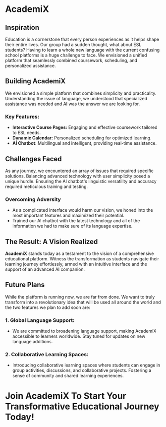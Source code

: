 # AcademiX

## **Inspiration**
Education is a cornerstone that every person experiences as it helps shape their entire lives. Our group had a sudden thought, what about ESL students? Having to learn a whole new language with the current confusing school platforms is a huge challenge to face. We envisioned a unified platform that seamlessly combined coursework, scheduling, and personalized assistance.

## **Building AcademiX**
We envisioned a simple platform that combines simplicity and practicality. Understanding the issue of language, we understood that specialized assistance was needed and AI was the answer we are looking for.

### **Key Features:**
- **Interactive Course Pages:** Engaging and effective coursework tailored to ESL needs.
- **Dynamic Calendar:** Personalized scheduling for optimized learning.
- **AI Chatbot:** Multilingual and intelligent, providing real-time assistance.

## **Challenges Faced**
As any journey, we encountered an array of issues that required specific solutions. Balancing advanced technology with user simplicity posed a unique hurdle. Ensuring the AI chatbot's linguistic versatility and accuracy required meticulous training and testing.

### **Overcoming Adversity**
- As a complicated interface would harm our vision, we honed into the most important features and maximized their potential.
- Trained our AI chatbot with the latest technology and all of the information we had to make sure of its language expertise. 

## **The Result: A Vision Realized**
**AcademiX** stands today as a testament to the vision of a comprehensive educational platform. Witness the transformation as students navigate their learning journey effortlessly, armed with an intuitive interface and the support of an advanced AI companion.

## **Future Plans**
While the platform is running now, we are far from done. We want to truly transform into a revolutionary idea that will be used all around the world and the two features we plan to add soon are: 

### **1. Global Language Support:**
- We are committed to broadening language support, making AcademiX accessible to learners worldwide. Stay tuned for updates on new language additions.
### **2. Collaborative Learning Spaces:**
- Introducing collaborative learning spaces where students can engage in group activities, discussions, and collaborative projects. Fostering a sense of community and shared learning experiences.


# Join AcademiX To Start Your Transformative Educational Journey Today!

